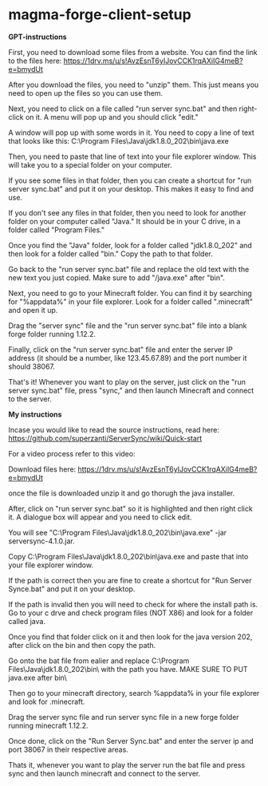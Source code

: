 # magma-forge-client-setup

**GPT-instructions**

First, you need to download some files from a website. You can find the link to the files here: https://1drv.ms/u/s!AvzEsnT6yIJovCCK1rqAXiIG4meB?e=bmydUt

After you download the files, you need to "unzip" them. This just means you need to open up the files so you can use them.

Next, you need to click on a file called "run server sync.bat" and then right-click on it. A menu will pop up and you should click "edit."

A window will pop up with some words in it. You need to copy a line of text that looks like this: C:\Program Files\Java\jdk1.8.0_202\bin\java.exe

Then, you need to paste that line of text into your file explorer window. This will take you to a special folder on your computer.

If you see some files in that folder, then you can create a shortcut for "run server sync.bat" and put it on your desktop. This makes it easy to find and use.

If you don't see any files in that folder, then you need to look for another folder on your computer called "Java." It should be in your C drive, in a folder called "Program Files."

Once you find the "Java" folder, look for a folder called "jdk1.8.0_202" and then look for a folder called "bin." Copy the path to that folder.

Go back to the "run server sync.bat" file and replace the old text with the new text you just copied. Make sure to add "/java.exe" after "bin".

Next, you need to go to your Minecraft folder. You can find it by searching for "%appdata%" in your file explorer. Look for a folder called ".minecraft" and open it up.

Drag the "server sync" file and the "run server sync.bat" file into a blank forge folder running 1.12.2.

Finally, click on the "run server sync.bat" file and enter the server IP address (it should be a number, like 123.45.67.89) and the port number it should 38067.

That's it! Whenever you want to play on the server, just click on the "run server sync.bat" file, press "sync," and then launch Minecraft and connect to the server.

**My instructions**

Incase you would like to read the source instructions, read here: https://github.com/superzanti/ServerSync/wiki/Quick-start

For a video process refer to this video: 

Download files here: https://1drv.ms/u/s!AvzEsnT6yIJovCCK1rqAXiIG4meB?e=bmydUt

once the file is downloaded unzip it and go thorugh the java installer.

After, click on "run server sync.bat" so it is highlighted and then right click it. A dialogue box will appear and you need to click edit.

You will see "C:\Program Files\Java\jdk1.8.0_202\bin\java.exe" -jar serversync-4.1.0.jar.

Copy C:\Program Files\Java\jdk1.8.0_202\bin\java.exe and paste that into your file explorer window.

If the path is correct then you are fine to create a shortcut for "Run Server Synce.bat" and put it on your desktop.

If the path is invalid then you will need to check for where the install path is. Go to your c drve and check program files (NOT X86) and look for a folder called java.

Once you find that folder click on it and then look for the java version 202, after click on the bin and then copy the path.

Go onto the bat file from ealier and replace C:\Program Files\Java\jdk1.8.0_202\bin\ with the path you have. MAKE SURE TO PUT java.exe after bin\

Then go to your minecraft directory, search %appdata% in your file explorer and look for .minecraft.

Drag the server sync file and run server sync file in a new forge folder running minecraft 1.12.2.

Once done, click on the "Run Server Sync.bat" and enter the server ip and port 38067 in their respective areas.

Thats it, whenever you want to play the server run the bat file and press sync and then launch minecraft and connect to the server.
